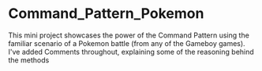 # Command_Pattern_Pokemon
This mini project showcases the power of the Command Pattern using the familiar scenario of a Pokemon battle (from any of the Gameboy games). I've added Comments throughout, explaining some of the reasoning behind the methods
